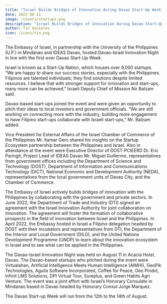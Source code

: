 ```yaml
---
title: "Israel Builds Bridges of Innovation during Davao Start-Up Week"
date: 2022-08-11
image: /covers/startups.png
description: "Israel Builds Bridges of Innovation during Davao Start-Up Week"
author: Tin Gonzales
icon: /icons/tin.png
---
```



The Embassy of Israel, in partnership with the University of the Philippines (U.P.) in Mindanao and IDEAS Davao, hosted Davao-Israel Innovation Night in line with the first-ever Davao Start-Up Week.

Israel is known as a Start-Up Nation, which houses over 9,000 startups. “We are happy to share our success stories, especially with the Philippines. Filipinos are talented individuals; they find solutions despite limited resources. I believe that with stronger support for innovation and start-ups, many more can be achieved,” Israeli Deputy Chief of Mission Nir Balzam said.

Davao-based start-ups joined the event and were given an opportunity to pitch their ideas to local investors and government officials. “We are still working on connecting more with the industry, building more engagement to have Filipino start-ups collaborate with Israeli start-ups,” Mr. Balzam added.

Vice President for External Affairs of the Israel Chamber of Commerce of the Philippines Mr. Itamar Gero shared his insights on the Startup Ecosystem partnership between the Philippines and Israel. Also in attendance at the event were Executive Director of DOST-PCIEERD Dr. Eric Paringit, Project Lead of IDEAS Davao Mr. Miguel Guillermo, representatives from government offices including the Department of Science and Technology (DOST), Department of Information and Communications Technology (DICT), National Economic and Development Authority (NEDA), representatives from the local government units of Davao City, and the Chamber of Commerce.

The Embassy of Israel actively builds bridges of innovation with the Philippines by collaborating with the government and private sectors. In June 2022, the Department of Trade and Industry (DTI) signed an agreement with the Israel Innovation Authority for joint collaboration on innovation. The agreement will foster the formation of collaborative prospects in the field of innovation between Israel and the Philippines. In April 2022, the Embassy hosted in Israel a Filipino delegation headed by DOST with their incubators and representatives from DTI, the Department of the Interior and Local Government (DILG), and the United Nations Development Programme (UNDP) to learn about the innovation ecosystem in Israel and to see what can be applied in the Philippines.

The Davao-Israel Innovation Night was held on August 11 in Acacia Hotel, Davao. The Davao-based startups who pitched during the event were Virtualahan, Artificial Intelligence Meets Human Intelligence (AIMHI), GeoPik Technologies, Aguila Software Incorporated, Coffee for Peace, Geo Pindot, Infinit LMS Solutions, DPI Virtual Tour, Sureplus, and Green Habits Agri Venture. The event was a joint effort with Israel’s Honorary Consulate in Mindanao based in Davao headed by Honorary Consul Jorge Marquez.

The Davao Start-up Week will run from the 12th to the 14th of August.

